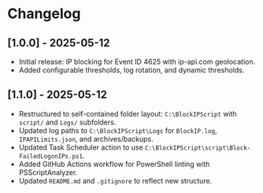 # Changelog
## [1.0.0] - 2025-05-12
- Initial release: IP blocking for Event ID 4625 with ip-api.com geolocation.
- Added configurable thresholds, log rotation, and dynamic thresholds.

## [1.1.0] - 2025-05-12
- Restructured to self-contained folder layout: `C:\BlockIPScript` with `script/` and `Logs/` subfolders.
- Updated log paths to `C:\BlockIPScript\Logs` for `BlockIP.log`, `IPAPILimits.json`, and archives/backups.
- Updated Task Scheduler action to use `C:\BlockIPScript\script\Block-FailedLogonIPs.ps1`.
- Added GitHub Actions workflow for PowerShell linting with PSScriptAnalyzer.
- Updated `README.md` and `.gitignore` to reflect new structure.
